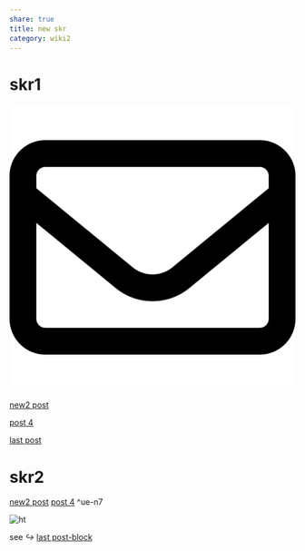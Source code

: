 ```yaml
---
share: true
title: new skr
category: wiki2
---
```


# skr1

![кккккк200](../_Files_/pic-1.svg)


[new2 post](./post-G3.md)

[post 4](../second%20my%20post.md)

[last post](new-skr.md)

# skr2

  [new2 post](./post-G3.md) [post 4](../second%20my%20post.md) ^ue-n7



![ht](new-skr.md#^ue-n7)



see _↪_ [last post-block](new-skr.md#^ue-n7)


